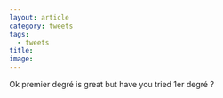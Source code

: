 ```yaml
---
layout: article
category: tweets
tags:
  - tweets
title: 
image:
---
```


Ok premier degré is great but have you tried 1er degré ?